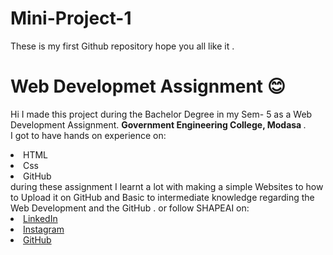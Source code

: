# Mini-Project-1
These is my first Github repository hope you all like it .
# Web Developmet Assignment 😊
Hi I made this project during the Bachelor Degree in my Sem- 5 as a Web Development Assignment. <b>  Government Engineering College, Modasa
</b>.
<br>I got to have hands on experience on:
<li>HTML
<li>Css
<li> GitHub 
<br>during these assignment I learnt a lot with making a simple Websites to how to Upload it on GitHub and Basic to intermediate knowledge regarding the Web Development and the GitHub .
or follow SHAPEAI on:
<li><a href=
"https://www.linkedin.com/in/nirav-mojagar-7a0211214/">LinkedIn</a>
<li><a href=
"https://www.instagram.com/nirav_mojagar_/">Instagram</a>
<li><a href=
"https://github.com/nirav-Hub4yoU">GitHub</a>

